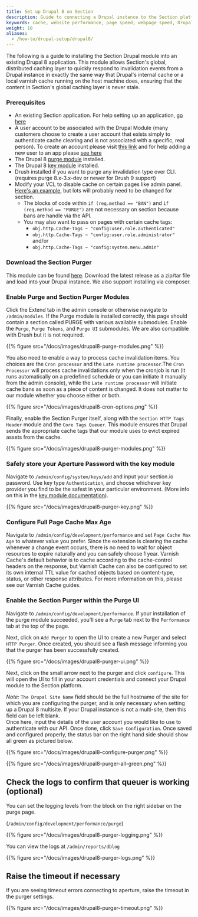 ```yaml
---
title: Set up Drupal 8 on Section
description: Guide to connecting a Drupal instance to the Section platform with our Drupal module.
keywords: cache, website performance, page speed, webpage speed, Drupal
weight: 10
aliases:
  - /how-to/drupal-setup/drupal8/
---
```


The following is a guide to installing the Section Drupal module into an existing Drupal 8 application. This module allows Section's global, distributed caching layer to quickly respond to invalidation events from a Drupal instance in exactly the same way that Drupal's internal cache or a local varnish cache running on the host machine does, ensuring that the content in Section's global caching layer is never stale.

### Prerequisites

* An existing Section application. For help setting up an application, [go here](https://www.section.io/docs/tutorials/activate-section-io/create-application-edge/)
* A user account to be associated with the Drupal Module (many customers choose to create a user account that exists simply to authenticate cache clearing and is not associated with a specific, real person). To create an account please visit [this link](https://www.section.io/public/register) and for help adding a new user to an app please [see here](https://www.section.io/docs/how-to/user-management/add-a-user-to-your-account/)
* The Drupal 8 [purge module](https://www.drupal.org/project/purge) installed.
* The Drupal 8 [key module](https://www.drupal.org/project/key) installed.
* Drush installed if you want to purge any invalidation type over CLI. (requires purge 8.x-3.x-dev or newer for Drush 9 support)
* Modify your VCL to disable cache on certain pages like admin panel. [Here's an example](https://gitlab.wklive.net/snippets/32), but lots will probably need to be changed for section. 
  * The blocks of code within `if (req.method == "BAN")` and `if (req.method == "PURGE")` are not necessary on section because bans are handle via the API. 
  * You may also want to pass on pages with certain cache tags:
    * `obj.http.Cache-Tags ~ "config:user.role.authenticated"`
    *  `obj.http.Cache-Tags ~ "config:user.role.administrator"` and/or
    *  `obj.http.Cache-Tags ~ "config:system.menu.admin"`

### Download the Section Purger

This module can be found [here](https://github.com/section-io/drupal-purger). Download the latest release as a zip/tar file and load into your Drupal instance. We also support installing via composer.

### Enable Purge and Section Purger Modules

Click the Extend tab in the admin console or otherwise navigate to `/admin/modules`. If the Purge module is installed correctly, this page should contain a section called PURGE with various available submodules. Enable the `Purge`, `Purge Tokens`, and `Purge UI` submodules. We are also compatible with Drush but it is not required.

{{% figure src="/docs/images/drupal8-purge-modules.png" %}}

You also need to enable a way to process cache invalidation items. You choices are the `Cron processor` and the `Late runtime processor`.The `Cron Processor` will process cache invalidations only when the cronjob is run (it runs automatically on a predefined schedule or you can initiate it manually from the admin console), while the `Late runtime processor` will initiate cache bans as soon as a piece of content is changed. It does not matter to our module whether you choose either or both.

{{% figure src="/docs/images/drupal8-cron-options.png" %}}

Finally, enable the Section Purger itself, along with the `Section HTTP Tags Header` module and the `Core Tags Queuer`. This module ensures that Drupal sends the appropriate cache tags that our module uses to evict expired assets from the cache.

{{% figure src="/docs/images/drupal8-purger-modules.png" %}}

### Safely store your Aperture Password with the key module

Navigate to `/admin/config/system/keys/add` and input your section.io password. Use key type `Authentication`, and choose whichever key provider you find to be the safest in your particular environment. (More info on this in the [key module documentation](https://www.drupal.org/docs/8/modules/key)).

{{% figure src="/docs/images/drupal8-purger-key.png" %}}

### Configure Full Page Cache Max Age

Navigate to `/admin/config/development/performance` and set `Page Cache Max Age` to whatever value you prefer. Since the extension is clearing the cache whenever a change event occurs, there is no need to wait for object resources to expire naturally and you can safely choose 1 year. Varnish Cache's default behavior is to cache according to the cache-control headers on the response, but Varnish Cache can also be configured to set its own internal TTL value for cached objects based on content-type, status, or other response attributes. For more information on this, please see our Varnish Cache guides.

### Enable the Section Purger within the Purge UI

Navigate to `/admin/config/development/performance`. If your installation of the purge module succeeded, you'll see a `Purge` tab next to the `Performance` tab at the top of the page.

Next, click on `Add Purger` to open the UI to create a new Purger and select `HTTP Purger`. Once created, you should see a flash message informing you that the purger has been successfully created.

{{% figure src="/docs/images/drupal8-purger-ui.png" %}}

Next, click on the small arrow next to the purger and click `configure`. This will open the UI to fill in your account credentials and connect your Drupal module to the Section platform.

*Note:* `The Drupal Site Name` field should be the full hostname of the site for which you are configuring the purger, and is only necessary when setting up a Drupal 8  multisite. If your Drupal instance is not a multi-site, then this field can be left blank.  
Once here, input the details of the user account you would like to use to authenticate with our API. Once done, click `Save Configuration`. Once saved and configured properly, the status bar on the right hand side should show all green as pictured below.

{{% figure src="/docs/images/drupal8-configure-purger.png" %}}

{{% figure src="/docs/images/drupal8-purger-all-green.png" %}}

## Check the logs to confirm that queuer is working (optional)

You can set the logging levels from the block on the right sidebar on the purge page. 

(`/admin/config/development/performance/purge`)


{{% figure src="/docs/images/drupal8-purger-logging.png" %}}

You can view the logs at `/admin/reports/dblog`

{{% figure src="/docs/images/drupal8-purger-logs.png" %}}


## Raise the timeout if necessary

If you are seeing timeout errors connecting to aperture, raise the timeout in the purger settings.

{{% figure src="/docs/images/drupal8-purger-timeout.png" %}}
